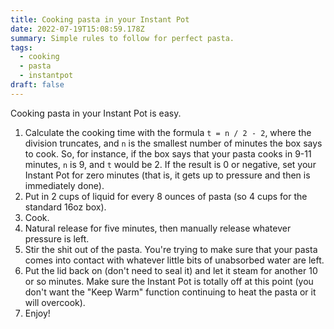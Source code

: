 ```yaml
---
title: Cooking pasta in your Instant Pot
date: 2022-07-19T15:08:59.178Z
summary: Simple rules to follow for perfect pasta.
tags:
  - cooking
  - pasta
  - instantpot
draft: false
---
```

Cooking pasta in your Instant Pot is easy.

1. Calculate the cooking time with the formula `t = n / 2 - 2`, where the division truncates, and `n` is the smallest number of minutes the box says to cook. So, for instance, if the box says that your pasta cooks in 9-11 minutes, `n` is 9, and `t` would be 2. If the result is 0 or negative, set your Instant Pot for zero minutes (that is, it gets up to pressure and then is immediately done).
2. Put in 2 cups of liquid for every 8 ounces of pasta (so 4 cups for the standard 16oz box).
3. Cook.
4. Natural release for five minutes, then manually release whatever pressure is left.
5. Stir the shit out of the pasta. You're trying to make sure that your pasta comes into contact with whatever little bits of unabsorbed water are left.
6. Put the lid back on (don't need to seal it) and let it steam for another 10 or so minutes. Make sure the Instant Pot is totally off at this point (you don't want the "Keep Warm" function continuing to heat the pasta or it will overcook).
7. Enjoy!